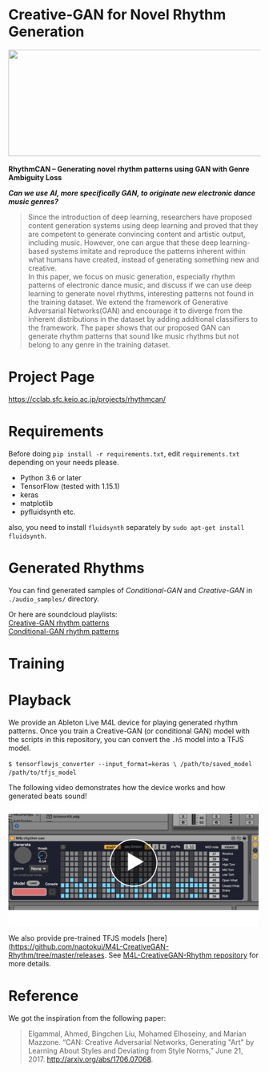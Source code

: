 # Creative-GAN for Novel Rhythm Generation


<img src="https://cclab.sfc.keio.ac.jp/wp-content/uploads/2020/07/can_framework-1024x426.png" width="512" height="213" />

**RhythmCAN – Generating novel rhythm patterns using GAN with Genre Ambiguity Loss**
  
***Can we use AI, more specifically GAN, to originate new electronic dance music genres?***
  
> Since the introduction of deep learning, researchers have proposed content generation systems using deep learning and proved that they are competent to generate convincing content and artistic output, including music. However, one can argue that these deep learning-based systems imitate and reproduce the patterns inherent within what humans have created, instead of generating something new and creative.   
In this paper, we focus on music generation, especially rhythm patterns of electronic dance music, and discuss if we can use deep learning to generate novel rhythms, interesting patterns not found in the training dataset.
We extend the framework of Generative Adversarial Networks(GAN) and encourage it to diverge from the inherent distributions in the dataset by adding additional classifiers to the framework. The paper shows that our proposed GAN can generate rhythm patterns that sound like music rhythms but not belong to any genre in the training dataset.  


# Project Page
https://cclab.sfc.keio.ac.jp/projects/rhythmcan/


# Requirements

Before doing `pip install -r requirements.txt`, edit `requirements.txt` depending on your needs please.

- Python 3.6 or later
- TensorFlow (tested with 1.15.1)
- keras 
- matplotlib
- pyfluidsynth etc.

also, you need to install `fluidsynth` separately by `sudo apt-get install fluidsynth`.


    
# Generated Rhythms

You can find generated samples of *Conditional-GAN* and *Creative-GAN* in `./audio_samples/` directory. 

Or here are soundcloud playlists:  
[Creative-GAN rhythm patterns](https://soundcloud.com/deeplearning-music/sets/generated-by-creative-gan-gan-with-genre-ambiguity-loss)  
[Conditional-GAN rhythm patterns](https://soundcloud.com/deeplearning-music/sets/rhythm-patterns-generated-by-genre-conditioned-gan)
  
   
# Training


# Playback

We provide an Ableton Live M4L device for playing generated rhythm patterns.  Once you train a Creative-GAN (or conditional GAN) model with the scripts in this repository, you can convert the `.h5` model into a TFJS model.  

`$ tensorflowjs_converter --input_format=keras \
         /path/to/saved_model /path/to/tfjs_model`
         
The following video demonstrates how the device works and how generated beats sound! 
<a href="https://www.youtube.com/watch?v=ALdkDe9FbcU"><img src="https://github.com/naotokui/M4L-CreativeGAN-Rhythm/blob/master/images/abletonlive.png?raw=true&retry=2" width="500px"></a>

We also provide pre-trained TFJS models [here](https://github.com/naotokui/M4L-CreativeGAN-Rhythm/tree/master/releases. See [M4L-CreativeGAN-Rhythm repository](https://github.com/naotokui/M4L-CreativeGAN-Rhythm/) for more details.

# Reference

We got the inspiration from the following paper: 

> Elgammal, Ahmed, Bingchen Liu, Mohamed Elhoseiny, and Marian Mazzone. “CAN: Creative Adversarial Networks, Generating "Art" by Learning About Styles and Deviating from Style Norms,” June 21, 2017. http://arxiv.org/abs/1706.07068.
